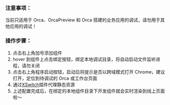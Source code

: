 ### 注意事项：

当前只适用于 Orca、OrcaPreview 和 Orca 搭建的业务应用的调试，请勿用于其他应用的调试！

### 操作步骤：

1. 点击右上角加号添加组件
2. hover 到组件上点击绑定按钮，绑定本地调试目录，将自动启动文件监听进程，请勿关闭
3. 点击右上角程序启动按钮，启动后将提示是否以跨域模式打开 Chrome，建议打开，定位到待调试的 Orca 或工作台页面
4. 通过[XSwitch](https://chrome.google.com/webstore/detail/xswitch/idkjhjggpffolpidfkikidcokdkdaogg)插件代理静态资源
5. 上述配置完成后，在绑定的本地组件目录下开发组件就会实时渲染到线上页面啦～
